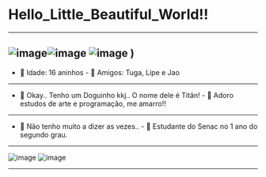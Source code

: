 # Hello_Little_Beautiful_World!!
__________________________________________________________________________________________________________________________
![image](https://i.imgur.com/rn3E1qJ.gif)![image](https://thumbs.gfycat.com/ImpureDrearyHippopotamus-max-1mb.gif) ![image](https://images-wixmp-ed30a86b8c4ca887773594c2.wixmp.com/f/4844df49-b3bd-4517-945e-f21a7e0d2da7/d6tmvjp-a395bab7-df50-49e6-a6a9-93e248bd5dbd.gif?token=eyJ0eXAiOiJKV1QiLCJhbGciOiJIUzI1NiJ9.eyJzdWIiOiJ1cm46YXBwOjdlMGQxODg5ODIyNjQzNzNhNWYwZDQxNWVhMGQyNmUwIiwiaXNzIjoidXJuOmFwcDo3ZTBkMTg4OTgyMjY0MzczYTVmMGQ0MTVlYTBkMjZlMCIsIm9iaiI6W1t7InBhdGgiOiJcL2ZcLzQ4NDRkZjQ5LWIzYmQtNDUxNy05NDVlLWYyMWE3ZTBkMmRhN1wvZDZ0bXZqcC1hMzk1YmFiNy1kZjUwLTQ5ZTYtYTZhOS05M2UyNDhiZDVkYmQuZ2lmIn1dXSwiYXVkIjpbInVybjpzZXJ2aWNlOmZpbGUuZG93bmxvYWQiXX0.j7LskgpWoTwYXycaThglqNfgXWTCPDBT-l8GOF8CprM)
)
-------------------------------------------------------------------------------------------------------------------------
- 💖 Idade: 16 aninhos - 🌱 Amigos: Tuga, Lipe e Jao
-------------------------------------------------------------------------------------------------------------------------
- 🐶 Okay.. Tenho um Doguinho kkj.. O nome dele é Titân! - 🤔 Adoro estudos de arte e programação, me amarro!!
-------------------------------------------------------------------------------------------------------------------------
- 💬 Não tenho muito a dizer as vezes.. - 🦖 Estudante do Senac no 1 ano do segundo grau.
__________________________________________________________________________________________________________________________
![image](https://media.tenor.com/FbTWLMuy8dgAAAAj/lcv-80s-computer.gif) ![image](https://media.tenor.com/8v-QEoJksxMAAAAj/eevee-dance.gif) 
__________________________________________________________________________________________________________________________




